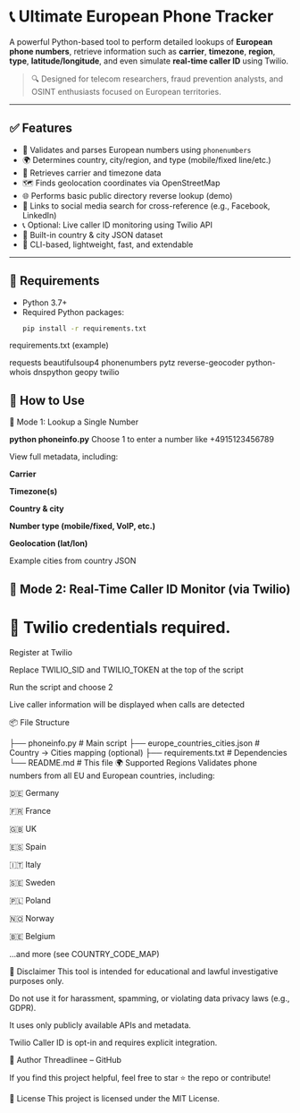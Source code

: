 # 📞 Ultimate European Phone Tracker

A powerful Python-based tool to perform detailed lookups of **European phone numbers**, retrieve information such as **carrier**, **timezone**, **region**, **type**, **latitude/longitude**, and even simulate **real-time caller ID** using Twilio.

> 🔍 Designed for telecom researchers, fraud prevention analysts, and OSINT enthusiasts focused on European territories.

---

## ✅ Features

- 🔎 Validates and parses European numbers using `phonenumbers`
- 🌍 Determines country, city/region, and type (mobile/fixed line/etc.)
- 📡 Retrieves carrier and timezone data
- 🗺️ Finds geolocation coordinates via OpenStreetMap
- 🌐 Performs basic public directory reverse lookup (demo)
- 👤 Links to social media search for cross-reference (e.g., Facebook, LinkedIn)
- 📞 Optional: Live caller ID monitoring using Twilio API
- 📁 Built-in country & city JSON dataset
- 🚀 CLI-based, lightweight, fast, and extendable

---

## 🧰 Requirements

- Python 3.7+
- Required Python packages:
  ```bash
  pip install -r requirements.txt
requirements.txt (example)

requests
beautifulsoup4
phonenumbers
pytz
reverse-geocoder
python-whois
dnspython
geopy
twilio

## 🚀 How to Use
🔹 Mode 1: Lookup a Single Number

**python phoneinfo.py**
Choose 1 to enter a number like +4915123456789

View full metadata, including:

**Carrier**

**Timezone(s)**

**Country & city**

**Number type (mobile/fixed, VoIP, etc.)**

**Geolocation (lat/lon)**

Example cities from country JSON

## 🔹 Mode 2: Real-Time Caller ID Monitor (via Twilio)
# 🛑 Twilio credentials required.

Register at Twilio

Replace TWILIO_SID and TWILIO_TOKEN at the top of the script

Run the script and choose 2

Live caller information will be displayed when calls are detected

📦 File Structure

├── phoneinfo.py                # Main script
├── europe_countries_cities.json  # Country -> Cities mapping (optional)
├── requirements.txt            # Dependencies
└── README.md                   # This file
🌍 Supported Regions
Validates phone numbers from all EU and European countries, including:

🇩🇪 Germany

🇫🇷 France

🇬🇧 UK

🇪🇸 Spain

🇮🇹 Italy

🇸🇪 Sweden

🇵🇱 Poland

🇳🇴 Norway

🇧🇪 Belgium

...and more (see COUNTRY_CODE_MAP)

🔐 Disclaimer
This tool is intended for educational and lawful investigative purposes only.

Do not use it for harassment, spamming, or violating data privacy laws (e.g., GDPR).

It uses only publicly available APIs and metadata.

Twilio Caller ID is opt-in and requires explicit integration.

🧠 Author
Threadlinee – GitHub

If you find this project helpful, feel free to star ⭐ the repo or contribute!

📄 License
This project is licensed under the MIT License.

